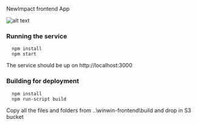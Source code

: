 NewImpact frontend App

![alt text](https://travis-ci.com/winwinwiki/winwin-frontend.svg?branch=dev "Travis-CI dev build status")

### Running the service

```
  npm install
  npm start
```
  
The service should be up on http://localhost:3000

### Building for deployment

```
  npm install
  npm run-script build
```
Copy all the files and folders from ..\winwin-frontend\build and drop in S3 bucket
